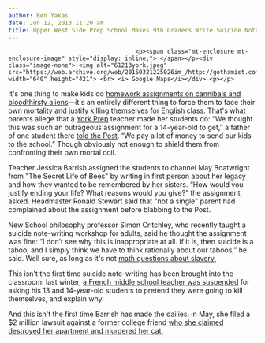 ```yaml
---
author: Ben Yakas
date: Jun 12, 2013 11:20 am
title: Upper West Side Prep School Makes 9th Graders Write Suicide Notes For Homework
---
```


	
										<p><span class="mt-enclosure mt-enclosure-image" style="display: inline;"> </span></p><div class="image-none"> <img alt="61213york.jpeg" src="https://web.archive.org/web/20150321225026im_/http://gothamist.com/attachments/byakas/61213york.jpeg" width="640" height="421"> <br> <i> Google Maps</i></div> <p></p>

<p>It&apos;s one thing to make kids do <a href="https://web.archive.org/web/20150321225026/http://dcist.com/2012/03/bloodthirsty_aliens_cannibalism_ant.php">homework assignments on cannibals and bloodthirsty aliens</a>&#x2014;it&apos;s an entirely different thing to force them to face their own mortality and justify killing themselves for English class. That&apos;s what parents allege that a <a href="https://web.archive.org/web/20150321225026/http://www.yorkprep.org/">York Prep</a> teacher made her students do: &#x201C;We thought this was such an outrageous assignment for a 14-year-old to get,&#x201D; a father of one student there <a href="https://web.archive.org/web/20150321225026/http://www.nypost.com/p/news/local/manhattan/school_suicide_lesson_FT84t7n1joyMsfeiBcMBBL">told the Post</a>. &#x201C;We pay a lot of money to send our kids to the school.&#x201D; Though obviously not enough to shield them from confronting their own mortal coil.</p>

<p>Teacher Jessica Barrish assigned the students to channel May Boatwright from &quot;The Secret Life of Bees&quot; by writing in first person about her legacy and how they wanted to be remembered by her sisters. &#x201C;How would you justify ending your life? What reasons would you give?&#x201D; the assignment asked. Headmaster Ronald Stewart said that &quot;not a single&quot; parent had complained about the assignment before blabbing to the Post.</p>

<p>New School philosophy professor Simon Critchley, who recently taught a suicide note-writing workshop for adults, said he thought the assignment was fine: &#x201C;I don&#x2019;t see why this is inappropriate at all. If it is, then suicide is a taboo, and I simply think we have to think rationally about our taboos,&#x201D; he said. Well sure, as long as it&apos;s not <a href="https://web.archive.org/web/20150321225026/http://gothamist.com/2013/02/22/bad_nyc_teacher_asks_how_many_times.php">math questions about slavery.</a></p>

<p>This isn&apos;t the first time suicide note-writing has been brought into the classroom: last winter, <a href="https://web.archive.org/web/20150321225026/http://thestir.cafemom.com/teen/148112/heartless_teacher_has_class_write">a French middle school teacher was suspended</a> for asking his 13 and 14-year-old students to pretend they were going to kill themselves, and explain why. </p>

<p>And this isn&apos;t the first time Barrish has made the dailies: in May, she filed a $2 million lawsuit against a former college friend <a href="https://web.archive.org/web/20150321225026/http://gothamist.com/2013/05/12/upper_east_side_teacher_claims_frie.php">who she claimed destroyed her apartment and murdered her cat.</a> </p>					
										
									
				